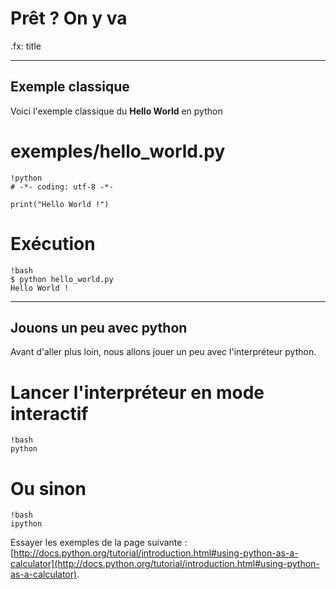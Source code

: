 # Prêt ? On y va

.fx: title

---

## Exemple classique

Voici l'exemple classique du **Hello World** en python

# exemples/hello_world.py

    !python
    # -*- coding: utf-8 -*-
    
    print("Hello World !")
    
# Exécution

    !bash
    $ python hello_world.py
    Hello World !
    
---

## Jouons un peu avec python

Avant d'aller plus loin, nous allons jouer un peu avec l'interpréteur python.

# Lancer l'interpréteur en mode interactif

    !bash
    python
    
# Ou sinon

    !bash
    ipython

Essayer les exemples de la page suivante : [http://docs.python.org/tutorial/introduction.html#using-python-as-a-calculator](http://docs.python.org/tutorial/introduction.html#using-python-as-a-calculator).

